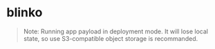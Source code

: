 # blinko

> Note:
Running app payload in deployment mode. It will lose local state, so use S3-compatible object storage is recommanded.